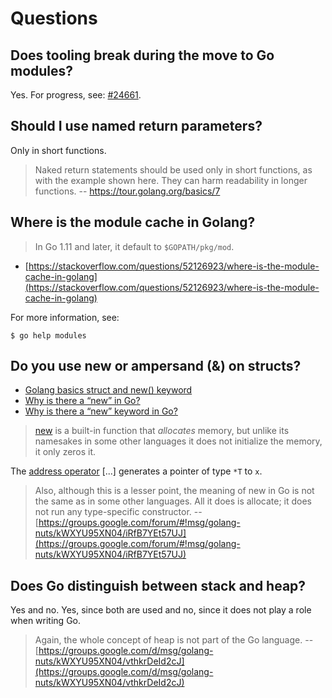 # Questions

## Does tooling break during the move to Go modules?

Yes. For progress, see: [#24661](https://github.com/golang/go/issues/24661).

## Should I use named return parameters?

Only in short functions.

> Naked return statements should be used only in short functions, as with the
> example shown here. They can harm readability in longer functions. -- https://tour.golang.org/basics/7

## Where is the module cache in Golang?

> In Go 1.11 and later, it default to `$GOPATH/pkg/mod`.

* [https://stackoverflow.com/questions/52126923/where-is-the-module-cache-in-golang](https://stackoverflow.com/questions/52126923/where-is-the-module-cache-in-golang)

For more information, see:

```
$ go help modules
```

## Do you use new or ampersand (&) on structs?

* [Golang basics struct and new() keyword](https://stackoverflow.com/q/34543430/89391)
* [Why is there a “new” in Go?](https://softwareengineering.stackexchange.com/q/210399/436)
* [Why is there a “new” keyword in Go?](https://groups.google.com/forum/#!topic/golang-nuts/K3Ys8qpml2Y)

> [new](https://golang.org/doc/effective_go.html#allocation_new) is a built-in
> function that *allocates* memory, but unlike its namesakes in some other
> languages it does not initialize the memory, it only zeros it.

The [address operator](https://golang.org/ref/spec#Address_operators) [...]
generates a pointer of type `*T` to `x`.

> Also, although this is a lesser point, the meaning of new in Go is not
the same as in some other languages. All it does is allocate; it does not run
any type-specific constructor. --
[https://groups.google.com/forum/#!msg/golang-nuts/kWXYU95XN04/iRfB7YEt57UJ](https://groups.google.com/forum/#!msg/golang-nuts/kWXYU95XN04/iRfB7YEt57UJ)

## Does Go distinguish between stack and heap?

Yes and no. Yes, since both are used and no, since it does not play a role when
writing Go.

> Again, the whole concept of heap is not part of the Go
language. -- [https://groups.google.com/d/msg/golang-nuts/kWXYU95XN04/vthkrDeId2cJ](https://groups.google.com/d/msg/golang-nuts/kWXYU95XN04/vthkrDeId2cJ)

